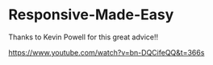 # Responsive-Made-Easy

Thanks to Kevin Powell for this great advice!!

https://www.youtube.com/watch?v=bn-DQCifeQQ&t=366s
